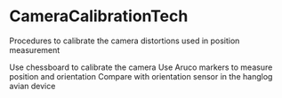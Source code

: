 # CameraCalibrationTech
Procedures to calibrate the camera distortions used in position measurement

Use chessboard to calibrate the camera
Use Aruco markers to measure position and orientation
Compare with orientation sensor in the hanglog avian device

